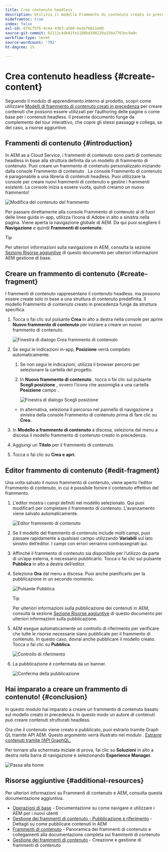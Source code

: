 ```yaml
---
title: Crea contenuto headless
description: Utilizza il modello Frammento di contenuto creato in precedenza per creare contenuti che possono essere utilizzati per la creazione delle pagine o come base per il contenuto headless.
hidefromtoc: true
index: false
exl-id: d74cf5fb-4c4a-4363-a500-6e2ef6811e60
source-git-commit: 02112c4db42fe1108bd398229a159a7763ec9a0c
workflow-type: tm+mt
source-wordcount: '782'
ht-degree: 1%

---
```


# Crea contenuto headless {#create-content}

Seguendo il modulo di apprendimento interno al prodotto, scopri come utilizzare [Modelli di frammento di contenuto creati in precedenza](content-structure.md) per creare contenuti che possono essere utilizzati per l’authoring delle pagine o come base per i contenuti headless. Il presente documento funge da complemento del tour interattivo, che copre gli stessi passaggi e collega, se del caso, a risorse aggiuntive.

## Frammenti di contenuto {#introduction}

In AEM as a Cloud Service, i frammenti di contenuto sono parti di contenuto headless in base alla struttura definita da un modello di frammento di contenuto. Puoi creare un frammento di contenuto personalizzato iniziando dalla console Frammento di contenuto . La console Frammento di contenuto è paragonabile a una libreria di contenuti headless. Puoi utilizzare la console per creare nuovi frammenti di contenuto e gestire i frammenti esistenti. La console inizia a essere vuota, quindi creiamo un nuovo frammento!

![Modifica del contenuto del frammento](assets/create-content/content-fragment-console.png)

Per passare direttamente alla console Frammento di contenuto al di fuori delle linee guida in-app, utilizza l’icona di Adobe in alto a sinistra nella pagina. Viene aperta la navigazione globale di AEM. Da qui puoi scegliere il **Navigazione** e quindi **Frammenti di contenuto**.

>[!TIP]
>
>Per ulteriori informazioni sulla navigazione in AEM, consulta la sezione [Sezione Risorse aggiuntive](#additional-resources) di questo documento per ulteriori informazioni AEM gestione di base.

## Creare un frammento di contenuto {#create-fragment}

I frammenti di contenuto rappresentano il contenuto headless. ma possono essere create solo in base a una struttura di contenuto predefinita. Il modello Frammento di contenuto creato in precedenza funge da struttura specifica.

1. Tocca o fai clic sul pulsante **Crea** in alto a destra nella console per aprire **Nuovo frammento di contenuto** per iniziare a creare un nuovo frammento di contenuto.

   ![Finestra di dialogo Crea frammento di contenuto](assets/create-content/create-content-fragment.png)

1. Se segui le indicazioni in-app, **Posizione** verrà compilato automaticamente.

   1. Se non segui le indicazioni, utilizza il browser percorsi per selezionare la cartella del progetto.

   1. In **Nuovo frammento di contenuto** , tocca o fai clic sul pulsante **Scegli posizione** , ovvero l’icona che assomiglia a una cartella **Posizione** campo .

      ![Finestra di dialogo Scegli posizione](assets/create-content/choose-location.png)
   * In alternativa, seleziona il percorso nel pannello di navigazione a sinistra della console Frammento di contenuto prima di fare clic su **Crea**.


1. In **Modello a frammento di contenuto** a discesa, seleziona dal menu a discesa il modello frammento di contenuto creato in precedenza.

1. Aggiungi un **Titolo** per il frammento di contenuto.

1. Tocca o fai clic su **Crea e apri**.

## Editor frammento di contenuto {#edit-fragment}

Una volta salvato il nuovo frammento di contenuto, viene aperto l’editor Frammento di contenuto, in cui è possibile fornire il contenuto effettivo del frammento.

1. L’editor mostra i campi definiti nel modello selezionato. Qui puoi modificarli per completare il frammento di contenuto. L&#39;avanzamento viene salvato automaticamente.

   ![Editor frammento di contenuto](assets/create-content/content-fragment-editor.png)

1. Se il modello del frammento di contenuto include molti campi, puoi passare rapidamente a qualsiasi campo utilizzando **Variabili** sul lato sinistro dell’editor. I campi con errori verranno contrassegnati qui.

1. Affinché il frammento di contenuto sia disponibile per l’utilizzo da parte di un’app esterna, è necessario pubblicarlo. Tocca o fai clic sul pulsante **Pubblica** in alto a destra dell’editor.

1. Seleziona **Ora** dal menu a discesa. Puoi anche pianificarlo per la pubblicazione in un secondo momento.

   ![Pulsante Pubblica](assets/create-content/publish.png)

   >[!TIP]
   >
   >Per ulteriori informazioni sulla pubblicazione dei contenuti in AEM, consulta la sezione [Sezione Risorse aggiuntive](#additional-resources) di questo documento per ulteriori informazioni sulla pubblicazione.

1. AEM esegue automaticamente un controllo di riferimento per verificare che tutte le risorse necessarie siano pubblicate per il frammento di contenuto. In questo caso, dovrai anche pubblicare il modello creato. Tocca o fai clic su **Pubblica**.

   ![Controllo di riferimento](assets/create-content/references.png)

1. La pubblicazione è confermata da un banner.

   ![Conferma della pubblicazione](assets/create-content/publish-confirm.png)

## Hai imparato a creare un frammento di contenuto! {#conclusion}

In questo modulo hai imparato a creare un frammento di contenuto basato sul modello creato in precedenza. In questo modo un autore di contenuti può creare contenuti strutturati headless.

Ora che il contenuto viene creato e pubblicato, puoi estrarlo tramite Graph QL tramite API AEM. Questo argomento verrà illustrato nel modulo . [Estrarre contenuti tramite l’API GraphQL.](extract-content.md)

Per tornare alla schermata iniziale di prova, fai clic su **Soluzioni** in alto a destra nella barra di navigazione e selezionando **Experience Manager**.

![Passa alla home](assets/create-content/home.png)

## Risorse aggiuntive {#additional-resources}

Per ulteriori informazioni su Frammenti di contenuto e AEM, consulta questa documentazione aggiuntiva.

* [Operazioni di base](/help/sites-cloud/authoring/getting-started/basic-handling.md) - Documentazione su come navigare e utilizzare i AEM per i nuovi utenti
* [Gestione dei frammenti di contenuto - Pubblicazione e riferimento](/help/assets/content-fragments/content-fragments-managing.md#publishing-and-referencing-a-fragment) - Dettagli su come pubblicare contenuti in AEM
* [Frammenti di contenuto](/help/assets/content-fragments/content-fragments.md) - Panoramica dei frammenti di contenuto e collegamenti alla documentazione completa sui frammenti di contenuto
* [Gestione dei frammenti di contenuto](/help/assets/content-fragments/content-fragments-managing.md) - Creazione e gestione di frammenti di contenuto
